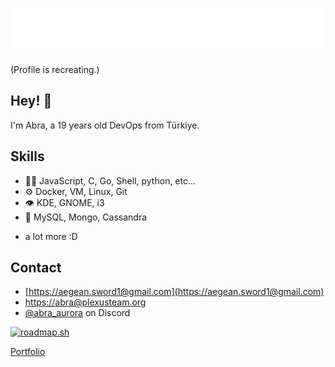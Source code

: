 <h1 align="center">
  <img src="https://raw.githubusercontent.com/the-abra/the-abra/master/name.svg" alt="The Abra" />
</h1>

(Profile is recreating.)

## Hey! 👋 
I'm Abra, a 19 years old DevOps from Türkiye.

## Skills
- 👨‍💻 JavaScript, C, Go, Shell, python, etc...
- ⚙️ Docker, VM, Linux, Git
- 👁️ KDE, GNOME, i3
- 💽 MySQL, Mongo, Cassandra
+ a lot more :D

## Contact
- [https://aegean.sword1@gmail.com](https://aegean.sword1@gmail.com)
- [https://abra@plexusteam.org](https://abra@plexusteam.org)
- [@abra_aurora](./) on Discord

[![roadmap.sh](https://roadmap.sh/card/wide/66802600fd607366929420f0?variant=dark)](https://roadmap.sh)

[Portfolio](https://the-abra.github.io)

